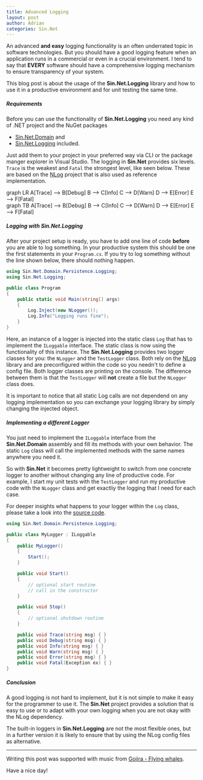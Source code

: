 ```yaml
---
title: Advanced Logging
layout: post
author: Adrian
categories: Sin.Net
---
```


An advanced **and easy** logging functionality is an often underrated topic in software technologies. But you should have a good logging feature when an application runs in a commercial or even in a crucial environment.
I tend to say that **EVERY** software should have a comprehensive logging mechanism to ensure transparency of your system.

This blog post is about the usage of the **Sin.Net.Logging** library and how to use it in a productive environment and for unit testing the same time.

##### Requirements

Before you can use the functionality of **Sin.Net.Logging** you need any kind of .NET project and the NuGet packages
<ul class="ul-md">
  <li> <a target="_blank" href="https://www.nuget.org/packages/Sin.Net.Domain/">Sin.Net.Domain</a> and</li>
  <li><a target="_blank" href="https://www.nuget.org/packages/Sin.Net.Logging/">Sin.Net.Logging</a> included.</li>
</ul>

Just add them to your project in your preferred way via CLI or the package manger explorer in Visual Studio.
The logging in **Sin.Net** provides six levels. `Trace` is the weakest and `Fatal` the strongest level, like seen below.
These are based on the [NLog](https://nlog-project.org/) project that is also used as reference implementation.

<div class="mermaid hide-on-small-only">
graph LR
    A[Trace] --> B[Debug]
    B --> C[Info]
    C --> D[Warn]
    D --> E[Error]
    E --> F[Fatal]
</div>

<div class="mermaid hide-on-med-and-up">
graph TB
    A[Trace] --> B[Debug]
    B --> C[Info]
    C --> D[Warn]
    D --> E[Error]
    E --> F[Fatal]
</div>

##### Logging with Sin.Net.Logging

After your project setup is ready, you have to add one line of code **before** you are able to log something.
In your productive system this should be one the first statements in your `Program.cs`.
If you try to log something without the line shown below, there should nothing happen.

```c#
using Sin.Net.Domain.Persistence.Logging;
using Sin.Net.Logging;

public class Program
{
    public static void Main(string[] args)
    {
        Log.Inject(new NLogger());
        Log.Info("Logging runs fine");
    }
}
```

Here, an instance of a logger is injected into the static class `Log` that has to implement the `ILoggable` interface.
The static class is now using the functionality of this instance.
The **Sin.Net.Logging** provides two logger classes for you: the `NLogger` and the `TestLogger` class.
Both rely on the [NLog](https://nlog-project.org/) library and are preconfigured within the code so you needn't to define a config file.
Both logger classes are printing on the console.
The difference between them is that the `TestLogger` will **not** create a file but the `NLogger` class does.

It is <span class="attention">important to notice</span> that all static Log calls are not dependend on any logging implementation so you can exchange your logging library by simply changing the injected object.

##### Implementing a different Logger

You just need to implement the `ILoggable` interface from the **Sin.Net.Domain** assembly and fill its methods with your own behavior.
The static `Log` class will call the implemented methods with the same names anywhere you need it.

So with **Sin.Net** it becomes pretty lightweight to switch from one concrete logger to another without changing any line of productive code.
For example, I start my unit tests with the `TestLogger` and run my productive code with the `NLogger` class and get exactliy the logging that I need for each case.

For deeper insights what happens to your logger within the `Log` class, please take a look into the
<a target="_blank" href="https://github.com/sin-net/Sin.Net/blob/master/Sin.Net.Solution/Sin.Net.Domain/Persistence/Logging/Log.cs">source code</a>.

```c#
using Sin.Net.Domain.Persistence.Logging;

public class MyLogger : ILoggable
{
    public MyLogger()
    {
        Start();
    }

    public void Start()
    {
        // optional start routine
        // call in the constructor
    }

    public void Stop()
    {
        // optional shutdown routine
    }

    public void Trace(string msg) { }
    public void Debug(string msg) { }
    public void Info(string msg) { }
    public void Warn(string msg) { }
    public void Error(string msg) { }
    public void Fatal(Exception ex) { }
}
```

##### Conclusion

A good logging is not hard to implement, but it is not simple to make it easy for the programmer to use it.
The **Sin.Net** project provides a solution that is easy to use or to adapt with your own logging when you are not okay with the NLog dependency.

The built-in loggers in **Sin.Net.Logging** are not the most flexible ones, but in a further version it is likely to ensure that by using the NLog config files as alternative.

---

Writing this post was supported with music from [Gojira - Flying whales](https://youtu.be/_-XaaTqOICU).

Have a nice day!
